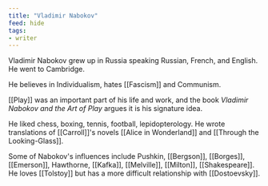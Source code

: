 ```yaml
---
title: "Vladimir Nabokov"
feed: hide
tags:
- writer
---
```


Vladimir Nabokov grew up in Russia speaking Russian, French, and English. He went to Cambridge. 

He believes in Individualism, hates [[Fascism]] and Communism. 

[[Play]] was an important part of his life and work, and the book _Vladimir Nabokov and the Art of Play_ argues it is his signature idea. 

He liked chess, boxing, tennis, football, lepidopterology. He wrote translations of [[Carroll]]'s novels [[Alice in Wonderland]] and [[Through the Looking-Glass]].

Some of Nabokov's influences include Pushkin, [[Bergson]], [[Borges]], [[Emerson]], Hawthorne, [[Kafka]], [[Melville]], [[Milton]], [[Shakespeare]]. He loves [[Tolstoy]] but has a more difficult relationship with [[Dostoevsky]]. 